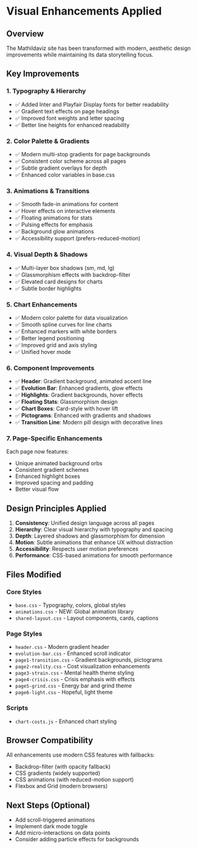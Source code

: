 # Visual Enhancements Applied

## Overview
The Mathildaviz site has been transformed with modern, aesthetic design improvements while maintaining its data storytelling focus.

## Key Improvements

### 1. **Typography & Hierarchy**
- ✅ Added Inter and Playfair Display fonts for better readability
- ✅ Gradient text effects on page headings
- ✅ Improved font weights and letter spacing
- ✅ Better line heights for enhanced readability

### 2. **Color Palette & Gradients**
- ✅ Modern multi-stop gradients for page backgrounds
- ✅ Consistent color scheme across all pages
- ✅ Subtle gradient overlays for depth
- ✅ Enhanced color variables in base.css

### 3. **Animations & Transitions**
- ✅ Smooth fade-in animations for content
- ✅ Hover effects on interactive elements
- ✅ Floating animations for stats
- ✅ Pulsing effects for emphasis
- ✅ Background glow animations
- ✅ Accessibility support (prefers-reduced-motion)

### 4. **Visual Depth & Shadows**
- ✅ Multi-layer box shadows (sm, md, lg)
- ✅ Glassmorphism effects with backdrop-filter
- ✅ Elevated card designs for charts
- ✅ Subtle border highlights

### 5. **Chart Enhancements**
- ✅ Modern color palette for data visualization
- ✅ Smooth spline curves for line charts
- ✅ Enhanced markers with white borders
- ✅ Better legend positioning
- ✅ Improved grid and axis styling
- ✅ Unified hover mode

### 6. **Component Improvements**
- ✅ **Header**: Gradient background, animated accent line
- ✅ **Evolution Bar**: Enhanced gradients, glow effects
- ✅ **Highlights**: Gradient backgrounds, hover effects
- ✅ **Floating Stats**: Glassmorphism design
- ✅ **Chart Boxes**: Card-style with hover lift
- ✅ **Pictograms**: Enhanced with gradients and shadows
- ✅ **Transition Line**: Modern pill design with decorative lines

### 7. **Page-Specific Enhancements**
Each page now features:
- Unique animated background orbs
- Consistent gradient schemes
- Enhanced highlight boxes
- Improved spacing and padding
- Better visual flow

## Design Principles Applied

1. **Consistency**: Unified design language across all pages
2. **Hierarchy**: Clear visual hierarchy with typography and spacing
3. **Depth**: Layered shadows and glassmorphism for dimension
4. **Motion**: Subtle animations that enhance UX without distraction
5. **Accessibility**: Respects user motion preferences
6. **Performance**: CSS-based animations for smooth performance

## Files Modified

### Core Styles
- `base.css` - Typography, colors, global styles
- `animations.css` - NEW: Global animation library
- `shared-layout.css` - Layout components, cards, captions

### Page Styles
- `header.css` - Modern gradient header
- `evolution-bar.css` - Enhanced scroll indicator
- `page1-transition.css` - Gradient backgrounds, pictograms
- `page2-reality.css` - Cost visualization enhancements
- `page3-strain.css` - Mental health theme styling
- `page4-crisis.css` - Crisis emphasis with effects
- `page5-grind.css` - Energy bar and grind theme
- `page6-light.css` - Hopeful, light theme

### Scripts
- `chart-costs.js` - Enhanced chart styling

## Browser Compatibility
All enhancements use modern CSS features with fallbacks:
- Backdrop-filter (with opacity fallback)
- CSS gradients (widely supported)
- CSS animations (with reduced-motion support)
- Flexbox and Grid (modern browsers)

## Next Steps (Optional)
- Add scroll-triggered animations
- Implement dark mode toggle
- Add micro-interactions on data points
- Consider adding particle effects for backgrounds

